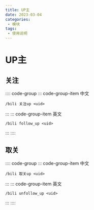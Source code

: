 ```yaml
---
title: UP主
date: 2023-03-04
categories:
 - 模块
tags:
 - 使用说明
---
```


# UP主

## 关注
:::: code-group
::: code-group-item 中文
```
/bili 关注up <uid>
```
:::
::: code-group-item 英文
```
/bili follow_up <uid>
```
:::
::::

## 取关
:::: code-group
::: code-group-item 中文
```
/bili 取关up <uid>
```
:::
::: code-group-item 英文
```
/bili unfollow_up <uid>
```
:::
::::
